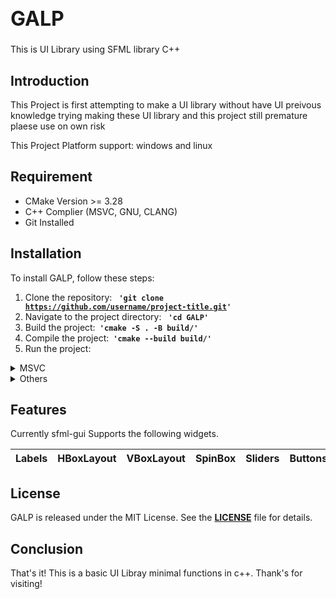 <h1 style="font-size: 2rem;"> GALP </h1>
 This is UI Library using SFML library C++

 ## **Introduction**

This Project is first attempting to make a UI library without have UI preivous knowledge trying making these UI library and this project still premature plaese use on own risk

This Project Platform support: windows and linux

## **Requirement**
<ul>
  <li>CMake Version >= 3.28</li>
  <li>C++ Complier (MSVC, GNU, CLANG)</li>
  <li>Git Installed </li>
</ul>


## **Installation**

To install GALP, follow these steps: 

1. Clone the repository: <code> **'git clone https://github.com/username/project-title.git'** </code>
2. Navigate to the project directory: <code> **'cd GALP'** </code>
3. Build the project:<code> **'cmake -S . -B build/'** </code>
4. Compile the project:<code> **'cmake --build build/'** </code>
5. Run the project:
<details>
 <summary>MSVC</summary>
./build/Debug/main
</details>
<details>
<summary>Others</summary>
./build/main
</details>

## **Features**

Currently sfml-gui Supports the following widgets.

Labels | HBoxLayout | VBoxLayout | SpinBox | Sliders | Buttons | LineEdit |
-------|------------|------------|---------|---------|---------|----------|

## **License**

GALP is released under the MIT License. See the **[LICENSE](https://www.blackbox.ai/share/LICENSE)** file for details.

## **Conclusion**

That's it! This is a basic UI Libray minimal functions in c++.
Thank's for visiting!
